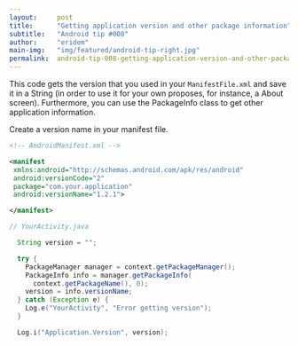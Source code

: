 ```yaml
---
layout:     post
title:      "Getting application version and other package information"
subtitle:   "Android tip #008"
author:     "eridem"
main-img:   "img/featured/android-tip-right.jpg"
permalink:  android-tip-008-getting-application-version-and-other-package-information
---
```


This code gets the version that you used in your `ManifestFile.xml` and save it in a String (in order to use it for your own proposes, for instance, a About screen). Furthermore, you can use the PackageInfo class to get other application information.

Create a version name in your manifest file.

```xml
<!-- AndroidManifest.xml -->

<manifest 
 xmlns:android="http://schemas.android.com/apk/res/android"
 android:versionCode="2"
 package="com.your.application" 
 android:versionName="1.2.1">

</manifest>
```

```java
// YourActivity.java

  String version = "";

  try {
    PackageManager manager = context.getPackageManager();
    PackageInfo info = manager.getPackageInfo(
      context.getPackageName(), 0);
    version = info.versionName;
  } catch (Exception e) {
    Log.e("YourActivity", "Error getting version");
  }

  Log.i("Application.Version", version);
```
